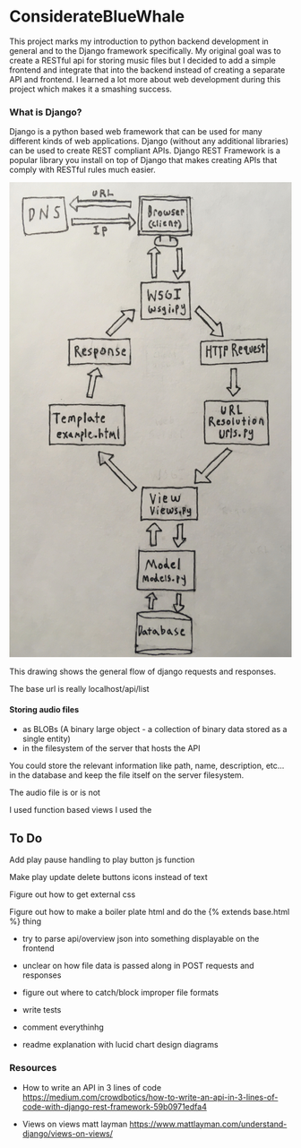 # ConsiderateBlueWhale

This project marks my introduction to python backend development in general and to the Django framework specifically. My original goal was to create a RESTful api for storing music files but I decided to add a simple frontend and integrate that into the backend instead of creating a separate API and frontend. I learned a lot more about web development during this project which makes it a smashing success. 

### What is Django?
Django is a python based web framework that can be used for many different kinds of web applications. Django (without any additional libraries) can be used to create REST compliant APIs. Django REST Framework is a popular library you install on top of Django that makes creating APIs that comply with RESTful rules much easier.


<img src="/images/djangoFlow.jpg">

This drawing shows the general flow of django requests and responses. 


The base url is really localhost/api/list

#### Storing audio files 
* as BLOBs (A binary large object - a collection of binary data stored as a single entity)
* in the filesystem of the server that hosts the API

You could store the relevant information like path, name, description, etc... in the database and keep the file itself on the server filesystem.

The audio file is or is not 

I used function based views 
I used the

## To Do
Add play pause handling to play button js function

Make play update delete buttons icons instead of text

Figure out how to get external css 

Figure out how to make a boiler plate html and do the {% extends base.html %} thing 

* try to parse api/overview json into something displayable on the frontend 

* unclear on how file data is passed along in POST requests and responses

* figure out where to catch/block improper file formats

* write tests

* comment everythinhg
* readme explanation with lucid chart design diagrams


### Resources
* How to write an API in 3 lines of code https://medium.com/crowdbotics/how-to-write-an-api-in-3-lines-of-code-with-django-rest-framework-59b0971edfa4

* Views on views matt layman https://www.mattlayman.com/understand-django/views-on-views/
